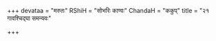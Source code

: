 +++
devataa = "मरुतः"
RShiH = "सोभरिः काण्वः"
ChandaH = "ककुप्"
title = "२१ गावश्चिद्घा समन्यवः"

+++
